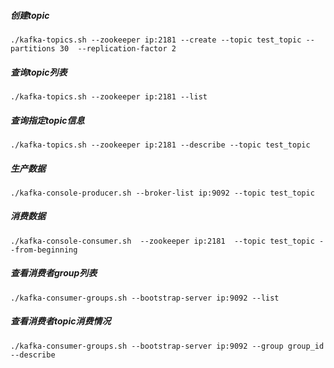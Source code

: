 ##### 创建topic
`./kafka-topics.sh --zookeeper ip:2181 --create --topic test_topic --partitions 30  --replication-factor 2`
##### 查询topic列表
`./kafka-topics.sh --zookeeper ip:2181 --list`
##### 查询指定topic信息
`./kafka-topics.sh --zookeeper ip:2181 --describe --topic test_topic`
##### 生产数据
`./kafka-console-producer.sh --broker-list ip:9092 --topic test_topic`
##### 消费数据
`./kafka-console-consumer.sh  --zookeeper ip:2181  --topic test_topic --from-beginning`
##### 查看消费者group列表
`./kafka-consumer-groups.sh --bootstrap-server ip:9092 --list`
##### 查看消费者topic消费情况
`./kafka-consumer-groups.sh --bootstrap-server ip:9092 --group group_id --describe`